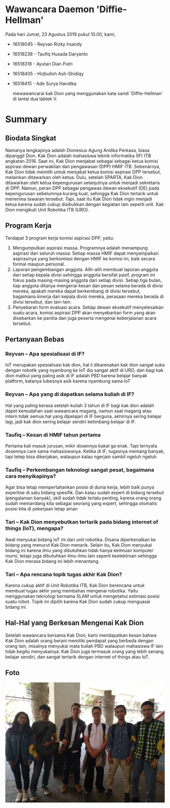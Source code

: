 # Wawancara Daemon 'Diffie-Hellman'
Pada hari Jumat, 23 Agustus 2019 pukul 10.00, kami,
* 16518045 - Reyvan Rizky Irsandy
* 16518238 - Taufiq Husada Daryanto
* 16518318 - Ayutari Dian Putri
* 16518405 - Hizbulloh Ash-Shidiqy
* 16518415 - Ade Surya Handika

  mewawancarai kak Dion yang menggunakan kata sandi 'Diffie-Hellman' di lantai dua labtek V.

# Summary
## Biodata Singkat
  Namanya lengkapnya adalah Dionesius Agung Andika Perkasa, biasa dipanggil Dion. Kak Dion adalah mahasiswa teknik informatika (IF) ITB angkatan 2016. Saat ini, Kak Dion menjabat sebagai sebagai ketua komisi aspirasi dewan perwakilan dan pengawasan (DPP) HMIF ITB. Sebenarnya, Kak Dion tidak memilih untuk menjabat ketua komisi aspirasi DPP tersebut, melainkan ditawarkan oleh ketua. Dulu, setelah SPARTA, Kak Dion ditawarkan oleh ketua kepengurusan selanjutnya untuk menjadi sekretaris di DPP. Namun, peran DPP sebagai pengawas dewan eksekutif (DE) pada kepengurusan sebelumnya kurang kuat, sehingga Kak Dion tertarik untuk menerima tawaran tersebut. Tapi, saat itu Kak Dion tidak ingin menjadi ketua karena sudah cukup disibukkan dengan kegiatan lain seperti unit. Kak Dion mengikuti Unit Robotika ITB (URO).
  
## Program Kerja
 Terdapat 3 program kerja komisi aspirasi DPP, yaitu:
  1. Mengumpulkan aspirasi massa. Programnya adalah menampung aspirasi dari seluruh massa. Setiap massa HMIF dapat menyampaikan aspirasinya yang berkorelasi dengan HMIF ke komisi ini, baik secara formal maupun personal.
  2. Laporan pengembangan anggota. Alih-alih membuat laporan anggota dari setiap kepala divisi sehingga anggota bersifat pasif, program ini fokus pada masing-masing anggota dari setiap divisi. Setiap tiga bulan, tiap anggota ditanya mengenai kesan dan pesan selama berada di divisi mereka, apakah mereka dapat berkembang di divisi tersebut, bagaimana kinerja dari kepala divisi mereka, perasaan mereka berada di divisi tersebut, dan lain-lain.
  3. Penyebaran form evaluasi acara. Setiap dewan eksekutif menyelesaikan suatu acara, komisi aspirasi DPP akan menyebarkan form yang akan disebarkan ke panitia dan juga peserta mengenai keberjalanan acara tersebut. 
 
## Pertanyaan Bebas
### Reyvan – Apa spesialisasi di IF?
  IoT merupakan spesialisasi kak dion, hal ii dikarenakan kak dion sangat suka dengan robotik yang nyambung ke IoT dia sangat aktif di URO, dan bagi kak dion matkul yang paling asik di IF adalah PBD karena belajar banyak platform, katanya tubesnya asik karena nyambung sama IoT

### Reyvan – Apa yang di dapatkan selama kuliah di IF?
  Hal yang paling kerasa setelah kuliah 3 tahun di IF bagi kak dion adalah dapet kemudahan saat wawancara magang, namun saat magang atau intern tidak semua hal yang dipelajari di IF berguna, akhirnya sering belajar lagi, jadi kak dion sering belajar sendiri ketimbang belajar di IF.
  
### Taufiq – Kesan di HMIF tahun pertama
Pertama kali masuk jurusan, mikir dosennya bakal ga enak. Tapi ternyata dosennya care sama mahasiswanya. Ketika di IF, tugasnya memang banyak, tapi tetep bisa dikerjakan, walaupun kalau ngerjain sambil ngeluh ngeluh

### Taufiq – Perkembangan teknologi sangat pesat, bagaimana cara menyikapinya?
Agar bisa tetap mempertahankan posisi di dunia kerja, lebih baik punya expertise di satu bidang spesifik. Dan kalau sudah expert di bidang tersebut (pengalaman banyak), skill sudah tidak terlalu penting, karena orang orang sudah memandang kita sebagai seorang yang expert, sehingga otomatis posisi kita di pekerjaan tetap aman
  
### Tari – Kak Dion menyebutkan tertarik pada bidang internet of things (IoT), mengapa?
  Awal menyukai bidang IoT ini dari unit robotika. Disana diperkenalkan ke bidang yang menurut Kak Dion menarik. Selain itu, Kak Dion menyukai bidang ini karena ilmu yang dibutuhkan tidak hanya keilmuan komputer murni, tetapi juga dibutuhkan ilmu-ilmu lain seperti keelektroan sehingga Kak Dion merasa bidang ini lebih menantang.

### Tari – Apa rencana topik tugas akhir Kak Dion?
  Karena cukup aktif di Unit Robotika ITB, Kak Dion berencana untuk membuat tugas akhir yang membahas mengenai robotika. Yaitu menggunakan teknologi bernama SLAM untuk mengetahui estimasi posisi suatu robot. Topik ini dipilih karena Kak Dion sudah cukup menguasai bidang ini.



## Hal-Hal yang Berkesan Mengenai Kak Dion
  Setelah wawancara bersama Kak Dion, kami mendapatkan kesan bahwa Kak Dion adalah orang berani memiliki pendapat yang berbeda dengan orang lain, misalnya menyukai mata kuliah PBD walaupun mahasiswa IF lain tidak begitu menyukainya. Kak Dion juga termasuk orang yang lebih senang belajar sendiri, dan sangat tertarik dengan internet of things atau IoT.
 
## Foto
  ![foto bersama](./16518045-16518238-16518318-16518405-16518415.jpg)

